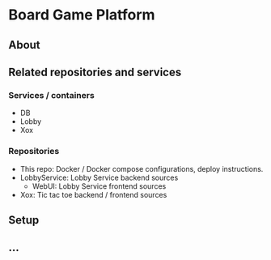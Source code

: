 # Board Game Platform

## About

## Related repositories and services

### Services / containers

 * DB
 * Lobby
 * Xox

### Repositories

 * This repo: Docker / Docker compose configurations, deploy instructions.
 * LobbyService: Lobby Service backend sources
   * WebUI: Lobby Service frontend sources
 * Xox: Tic tac toe backend / frontend sources

## Setup

## ...
